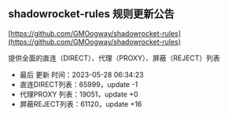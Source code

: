 ## shadowrocket-rules 规则更新公告

[https://github.com/GMOogway/shadowrocket-rules](https://github.com/GMOogway/shadowrocket-rules)

提供全面的直连（DIRECT）、代理（PROXY）、屏蔽（REJECT）列表
- 最后 更新 时间：2023-05-28 06:34:23
- 直连DIRECT列表：65999，update -1
- 代理PROXY 列表：19051，update +0
- 屏蔽REJECT列表：61120，update +16